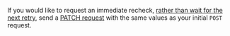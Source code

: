 ---
---

If you would like to request an immediate recheck, [rather than wait for the next retry](/ssl-tls/validation-backoff-schedule), send a [PATCH request](https://api.cloudflare.com/#custom-hostname-for-a-zone-edit-custom-hostname) with the same values as your initial `POST` request.
